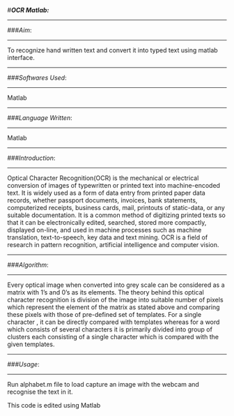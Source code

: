 #***OCR Matlab:***

----------
###*Aim*:

----------


To recognize hand written text and convert it into typed text using matlab interface.

-------------
###*Softwares Used*:

-------------
Matlab


-------------
###*Language Written*:

-------------
Matlab


-------------
###*Introduction*:

-------------
Optical Character Recognition(OCR) is the mechanical  or electrical conversion of images of typewritten or printed text into machine-encoded text. It is widely used as a form of data entry from printed paper data records, whether passport documents, invoices, bank statements, computerized receipts, business cards, mail, printouts of static-data, or any suitable documentation. It is a common method of digitizing printed texts so that it can be electronically edited, searched, stored more compactly, displayed on-line, and used in machine processes such as machine translation, text-to-speech, key data and text mining. OCR is a field of research in pattern recognition, artificial intelligence and computer vision.



-------------
###*Algorithm*:

-------------
Every optical image when converted into grey scale can be considered as a matrix with 1’s and 0’s as its elements. The theory behind this optical character recognition is division of the image into suitable number of pixels which represent the element of the matrix as stated above and comparing these pixels with those of pre-defined set of templates. For a single character , it  can be directly compared with templates  whereas for a word which consists of several characters it is primarily divided into  group of clusters each consisting of a single character which is compared with the given templates.


-------------
###*Usage*:

-------------
Run alphabet.m file to load capture an image with the webcam and recognise the text in it.


This code is edited using Matlab
